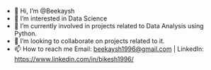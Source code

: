 - 👋 Hi, I’m @Beekaysh
- 👀 I’m interested in Data Science
- 🌱 I’m currently involved in projects related to Data Analysis using Python.
- 💞️ I’m looking to collaborate on projects related to it.
- 📫 How to reach me Email: beekaysh1996@gmail.com  |  LinkedIn: https://www.linkedin.com/in/bikesh1996/

<!---
Beekaysh/Beekaysh is a ✨ special ✨ repository because its `README.md` (this file) appears on your GitHub profile.
You can click the Preview link to take a look at your changes.
--->
